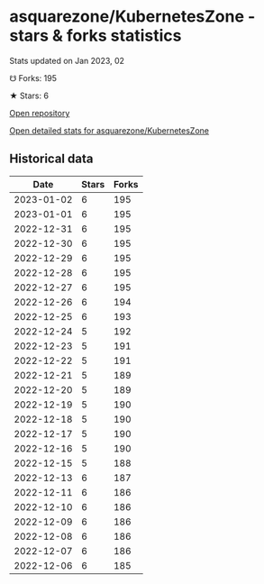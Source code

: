 # asquarezone/KubernetesZone - stars & forks statistics

Stats updated on Jan 2023, 02

☋ Forks: 195

★ Stars: 6

[Open repository](https://github.com/asquarezone/KubernetesZone)

[Open detailed stats for asquarezone/KubernetesZone](https://reviewgithub.com/rep/asquarezone/KubernetesZone)

## Historical data
| Date | Stars | Forks |
|------|-------|-------|
| 2023-01-02 | 6 | 195 | 
| 2023-01-01 | 6 | 195 | 
| 2022-12-31 | 6 | 195 | 
| 2022-12-30 | 6 | 195 | 
| 2022-12-29 | 6 | 195 | 
| 2022-12-28 | 6 | 195 | 
| 2022-12-27 | 6 | 195 | 
| 2022-12-26 | 6 | 194 | 
| 2022-12-25 | 6 | 193 | 
| 2022-12-24 | 5 | 192 | 
| 2022-12-23 | 5 | 191 | 
| 2022-12-22 | 5 | 191 | 
| 2022-12-21 | 5 | 189 | 
| 2022-12-20 | 5 | 189 | 
| 2022-12-19 | 5 | 190 | 
| 2022-12-18 | 5 | 190 | 
| 2022-12-17 | 5 | 190 | 
| 2022-12-16 | 5 | 190 | 
| 2022-12-15 | 5 | 188 | 
| 2022-12-13 | 6 | 187 | 
| 2022-12-11 | 6 | 186 | 
| 2022-12-10 | 6 | 186 | 
| 2022-12-09 | 6 | 186 | 
| 2022-12-08 | 6 | 186 | 
| 2022-12-07 | 6 | 186 | 
| 2022-12-06 | 6 | 185 | 

